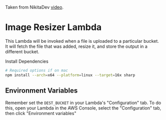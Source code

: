 Taken from NikitaDev [video](https://www.youtube.com/watch?v=QFgJFoS_Hl0&ab_channel=NikitaDev).

# Image Resizer Lambda

This Lambda will be invoked when a file is uploaded to a particular bucket. It will fetch the file that was added, resize it, and store the output in a different bucket.

Install Dependencies

```bash
# Required options if on mac
npm install --arch=x64 --platform=linux --target=16x sharp
```

## Environment Variables

Remember set the `DEST_BUCKET` in your Lambda's "Configuration" tab. To do this, open your Lambda in the AWS Console, select the "Configuration" tab, then click "Environment variables"
